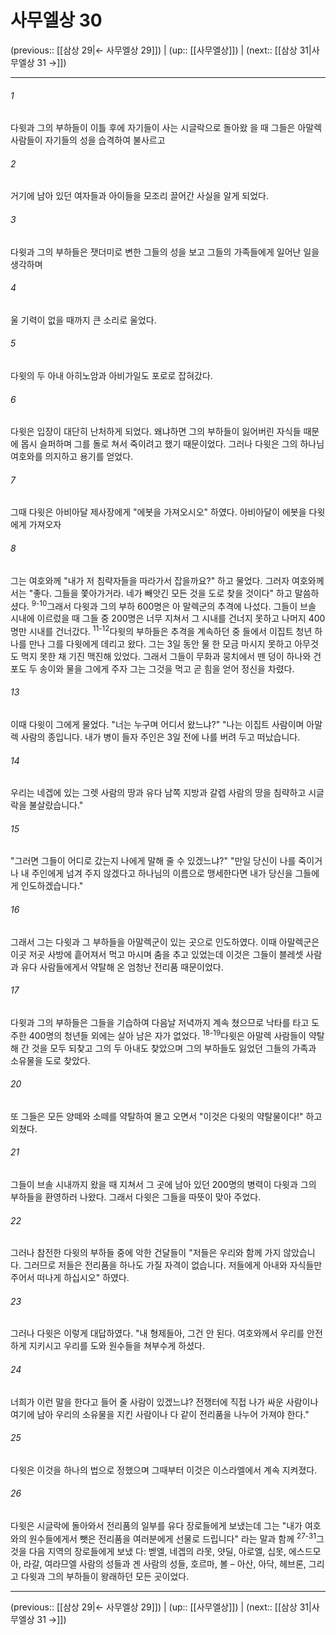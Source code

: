 # 사무엘상 30

(previous:: [[삼상 29|← 사무엘상 29]]) | (up:: [[사무엘상]]) | (next:: [[삼상 31|사무엘상 31 →]])

***




###### 1 

다윗과 그의 부하들이 이틀 후에 자기들이 사는 시글락으로 돌아왔 을 때 그들은 아말렉 사람들이 자기들의 성을 습격하여 불사르고 



###### 2 

거기에 남아 있던 여자들과 아이들을 모조리 끌어간 사실을 알게 되었다. 



###### 3 

다윗과 그의 부하들은 잿더미로 변한 그들의 성을 보고 그들의 가족들에게 일어난 일을 생각하며 



###### 4 

울 기력이 없을 때까지 큰 소리로 울었다. 



###### 5 

다윗의 두 아내 아히노암과 아비가일도 포로로 잡혀갔다. 



###### 6 

다윗은 입장이 대단히 난처하게 되었다. 왜냐하면 그의 부하들이 잃어버린 자식들 때문에 몹시 슬퍼하며 그를 돌로 쳐서 죽이려고 했기 때문이었다. 그러나 다윗은 그의 하나님 여호와를 의지하고 용기를 얻었다. 



###### 7 

그때 다윗은 아비아달 제사장에게 "에봇을 가져오시오" 하였다. 아비아달이 에봇을 다윗에게 가져오자 



###### 8 

그는 여호와께 "내가 저 침략자들을 따라가서 잡을까요?" 하고 물었다. 그러자 여호와께서는 "좋다. 그들을 쫓아가거라. 네가 빼앗긴 모든 것을 도로 찾을 것이다" 하고 말씀하셨다. <sup class="versenum">9-10</sup>그래서 다윗과 그의 부하 600명은 아 말렉군의 추격에 나섰다. 그들이 브솔 시내에 이르렀을 때 그들 중 200명은 너무 지쳐서 그 시내를 건너지 못하고 나머지 400명만 시내를 건너갔다. <sup class="versenum">11-12</sup>다윗의 부하들은 추격을 계속하던 중 들에서 이집트 청년 하나를 만나 그를 다윗에게 데리고 왔다. 그는 3일 동안 물 한 모금 마시지 못하고 아무것도 먹지 못한 채 기진 맥진해 있었다. 그래서 그들이 무화과 뭉치에서 뗀 덩이 하나와 건포도 두 송이와 물을 그에게 주자 그는 그것을 먹고 곧 힘을 얻어 정신을 차렸다. 



###### 13 

이때 다윗이 그에게 물었다. "너는 누구며 어디서 왔느냐?" "나는 이집트 사람이며 아말렉 사람의 종입니다. 내가 병이 들자 주인은 3일 전에 나를 버려 두고 떠났습니다. 



###### 14 

우리는 네겝에 있는 그렛 사람의 땅과 유다 남쪽 지방과 갈렙 사람의 땅을 침략하고 시글락을 불살랐습니다." 



###### 15 

"그러면 그들이 어디로 갔는지 나에게 말해 줄 수 있겠느냐?" "만일 당신이 나를 죽이거나 내 주인에게 넘겨 주지 않겠다고 하나님의 이름으로 맹세한다면 내가 당신을 그들에게 인도하겠습니다." 



###### 16 

그래서 그는 다윗과 그 부하들을 아말렉군이 있는 곳으로 인도하였다. 이때 아말렉군은 이곳 저곳 사방에 흩어져서 먹고 마시며 춤을 추고 있었는데 이것은 그들이 블레셋 사람과 유다 사람들에게서 약탈해 온 엄청난 전리품 때문이었다. 



###### 17 

다윗과 그의 부하들은 그들을 기습하여 다음날 저녁까지 계속 쳤으므로 낙타를 타고 도주한 400명의 청년들 외에는 살아 남은 자가 없었다. <sup class="versenum">18-19</sup>다윗은 아말렉 사람들이 약탈해 간 것을 모두 되찾고 그의 두 아내도 찾았으며 그의 부하들도 잃었던 그들의 가족과 소유물을 도로 찾았다. 



###### 20 

또 그들은 모든 양떼와 소떼를 약탈하여 몰고 오면서 "이것은 다윗의 약탈물이다!" 하고 외쳤다. 



###### 21 

그들이 브솔 시내까지 왔을 때 지쳐서 그 곳에 남아 있던 200명의 병력이 다윗과 그의 부하들을 환영하러 나왔다. 그래서 다윗은 그들을 따뜻이 맞아 주었다. 



###### 22 

그러나 참전한 다윗의 부하들 중에 악한 건달들이 "저들은 우리와 함께 가지 않았습니다. 그러므로 저들은 전리품을 하나도 가질 자격이 없습니다. 저들에게 아내와 자식들만 주어서 떠나게 하십시오" 하였다. 



###### 23 

그러나 다윗은 이렇게 대답하였다. "내 형제들아, 그건 안 된다. 여호와께서 우리를 안전하게 지키시고 우리를 도와 원수들을 쳐부수게 하셨다. 



###### 24 

너희가 이런 말을 한다고 들어 줄 사람이 있겠느냐? 전쟁터에 직접 나가 싸운 사람이나 여기에 남아 우리의 소유물을 지킨 사람이나 다 같이 전리품을 나누어 가져야 한다." 



###### 25 

다윗은 이것을 하나의 법으로 정했으며 그때부터 이것은 이스라엘에서 계속 지켜졌다. 



###### 26 

다윗은 시글락에 돌아와서 전리품의 일부를 유다 장로들에게 보냈는데 그는 "내가 여호와의 원수들에게서 뺏은 전리품을 여러분에게 선물로 드립니다" 라는 말과 함께 <sup class="versenum">27-31</sup>그것을 다음 지역의 장로들에게 보냈 다: 벧엘, 네겝의 라못, 얏딜, 아로엘, 십못, 에스드모아, 라갈, 여라므엘 사람의 성들과 겐 사람의 성들, 호르마, 볼 – 아산, 아닥, 헤브론, 그리고 다윗과 그의 부하들이 왕래하던 모든 곳이었다.

***

(previous:: [[삼상 29|← 사무엘상 29]]) | (up:: [[사무엘상]]) | (next:: [[삼상 31|사무엘상 31 →]])
